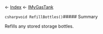 ← [Index](Api-Index) ← [IMyGasTank](Sandbox.ModAPI.Ingame.IMyGasTank)

```csharpvoid RefillBottles()```##### Summary

Refills any stored storage bottles.

